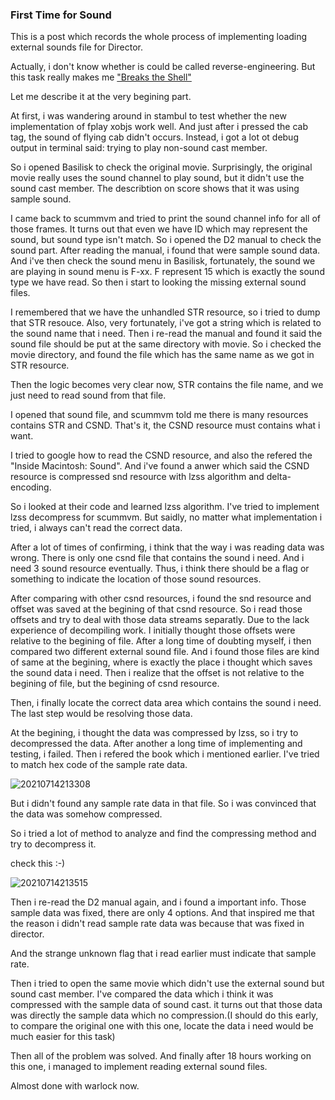 ### First Time for Sound

This is a post which records the whole process of implementing loading external sounds file for Director.

Actually, i don't know whether is could be called reverse-engineering. But this task really makes me ["Breaks the Shell"](https://poets.org/poem/pain-1)

Let me describe it at the very begining part.

At first, i was wandering around in stambul to test whether the new implementation of fplay xobjs work well. And just after i pressed the cab tag, the sound of flying cab didn't occurs. Instead, i got a lot ot debug output in terminal said: trying to play non-sound cast member.

So i opened Basilisk to check the original movie. Surprisingly, the original movie really uses the sound channel to play sound, but it didn't use the sound cast member. The describtion on score shows that it was using sample sound.

I came back to scummvm and tried to print the sound channel info for all of those frames. It turns out that even we have ID which may represent the sound, but sound type isn't match. So i opened the D2 manual to check the sound part. After reading the manual, i found that were sample sound data. And i've then check the sound menu in Basilisk, fortunately, the sound we are playing in sound menu is F-xx. F represent 15 which is exactly the sound type we have read. So then i start to looking the missing external sound files.

I remembered that we have the unhandled STR resource, so i tried to dump that STR resouce. Also, very fortunately, i've got a string which is related to the sound name that i need. Then i re-read the manual and found it said the sound file should be put at the same directory with movie. So i checked the movie directory, and found the file which has the same name as we got in STR resource.

Then the logic becomes very clear now, STR contains the file name, and we just need to read sound from that file.

I opened that sound file, and scummvm told me there is many resources contains STR and CSND. That's it, the CSND resource must contains what i want.

I tried to google how to read the CSND resource, and also the refered the "Inside Macintosh: Sound". And i've found a anwer which said the CSND resource is compressed snd resource with lzss algorithm and delta-encoding.

So i looked at their code and learned lzss algorithm. I've tried to implement lzss decompress for scummvm. But saidly, no matter what implementation i tried, i always can't read the correct data.

After a lot of times of confirming, i think that the way i was reading data was wrong. There is only one csnd file that contains the sound i need. And i need 3 sound resource eventually. Thus, i think there should be a flag or something to indicate the location of those sound resources.

After comparing with other csnd resources, i found the snd resource and offset was saved at the begining of that csnd resource. So i read those offsets and try to deal with those data streams separatly. Due to the lack experience of decompiling work. I initially thought those offsets were relative to the begining of file. After a long time of doubting myself, i then compared two different external sound file. And i found those files are kind of same at the begining, where is exactly the place i thought which saves the sound data i need. Then i realize that the offset is not relative to the begining of file, but the begining of csnd resource.

Then, i finally locate the correct data area which contains the sound i need. The last step would be resolving those data.

At the begining, i thought the data was compressed by lzss, so i try to decompressed the data. After another a long time of implementing and testing, i failed. Then i refered the book which i mentioned earlier. I've tried to match hex code of the sample rate data.

![20210714213308](https://picsheep.oss-cn-beijing.aliyuncs.com/pic/20210714213308.png)

But i didn't found any sample rate data in that file. So i was convinced that the data was somehow compressed.

So i tried a lot of method to analyze and find the compressing method and try to decompress it.

check this :-)

![20210714213515](https://picsheep.oss-cn-beijing.aliyuncs.com/pic/20210714213515.png)

Then i re-read the D2 manual again, and i found a important info. Those sample data was fixed, there are only 4 options. And that inspired me that the reason i didn't read sample rate data was because that was fixed in director.

And the strange unknown flag that i read earlier must indicate that sample rate. 

Then i tried to open the same movie which didn't use the external sound but sound cast member. I've compared the data which i think it was compressed with the sample data of sound cast. it turns out that those data was directly the sample data which no compression.(I should do this early, to compare the original one with this one, locate the data i need would be much easier for this task)

Then all of the problem was solved. And finally after 18 hours working on this one, i managed to implement reading external sound files.

Almost done with warlock now.